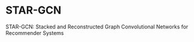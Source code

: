 # STAR-GCN
STAR-GCN: Stacked and Reconstructed Graph Convolutional Networks for Recommender Systems
